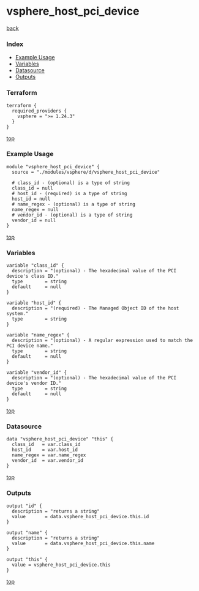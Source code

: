 # vsphere_host_pci_device

[back](../vsphere.md)

### Index

- [Example Usage](#example-usage)
- [Variables](#variables)
- [Datasource](#datasource)
- [Outputs](#outputs)

### Terraform

```hcl
terraform {
  required_providers {
    vsphere = ">= 1.24.3"
  }
}
```

[top](#index)

### Example Usage

```hcl
module "vsphere_host_pci_device" {
  source = "./modules/vsphere/d/vsphere_host_pci_device"

  # class_id - (optional) is a type of string
  class_id = null
  # host_id - (required) is a type of string
  host_id = null
  # name_regex - (optional) is a type of string
  name_regex = null
  # vendor_id - (optional) is a type of string
  vendor_id = null
}
```

[top](#index)

### Variables

```hcl
variable "class_id" {
  description = "(optional) - The hexadecimal value of the PCI device's class ID."
  type        = string
  default     = null
}

variable "host_id" {
  description = "(required) - The Managed Object ID of the host system."
  type        = string
}

variable "name_regex" {
  description = "(optional) - A regular expression used to match the PCI device name."
  type        = string
  default     = null
}

variable "vendor_id" {
  description = "(optional) - The hexadecimal value of the PCI device's vendor ID."
  type        = string
  default     = null
}
```

[top](#index)

### Datasource

```hcl
data "vsphere_host_pci_device" "this" {
  class_id   = var.class_id
  host_id    = var.host_id
  name_regex = var.name_regex
  vendor_id  = var.vendor_id
}
```

[top](#index)

### Outputs

```hcl
output "id" {
  description = "returns a string"
  value       = data.vsphere_host_pci_device.this.id
}

output "name" {
  description = "returns a string"
  value       = data.vsphere_host_pci_device.this.name
}

output "this" {
  value = vsphere_host_pci_device.this
}
```

[top](#index)